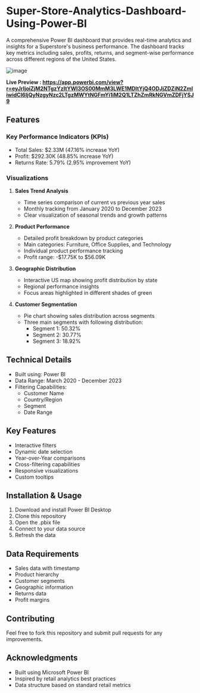 # Super-Store-Analytics-Dashboard-Using-Power-BI
A comprehensive Power BI dashboard that provides real-time analytics and insights for a Superstore's business performance. The dashboard tracks key metrics including sales, profits, returns, and segment-wise performance across different regions of the United States.

![image](https://github.com/user-attachments/assets/8b330eb1-e715-49d3-8db4-12d549543e42)

**Live Preview : https://app.powerbi.com/view?r=eyJrIjoiZjM2NTgzYzItYWI3OS00MmM3LWE1MDItYjQ4ODJjZDZiN2ZmIiwidCI6IjQyNzgyNzc2LTgzMWYtNGFmYi1iM2Q1LTZhZmRkNGVmZDFjYSJ9**

## Features

### Key Performance Indicators (KPIs)
- Total Sales: $2.33M (47.16% increase YoY)
- Profit: $292.30K (48.85% increase YoY)
- Returns Rate: 5.79% (2.95% improvement YoY)

### Visualizations
1. **Sales Trend Analysis**
   - Time series comparison of current vs previous year sales
   - Monthly tracking from January 2020 to December 2023
   - Clear visualization of seasonal trends and growth patterns

2. **Product Performance**
   - Detailed profit breakdown by product categories
   - Main categories: Furniture, Office Supplies, and Technology
   - Individual product performance tracking
   - Profit range: -$17.75K to $56.09K

3. **Geographic Distribution**
   - Interactive US map showing profit distribution by state
   - Regional performance insights
   - Focus areas highlighted in different shades of green

4. **Customer Segmentation**
   - Pie chart showing sales distribution across segments
   - Three main segments with following distribution:
     - Segment 1: 50.32%
     - Segment 2: 30.77%
     - Segment 3: 18.92%

## Technical Details
- Built using: Power BI
- Data Range: March 2020 - December 2023
- Filtering Capabilities:
  - Customer Name
  - Country/Region
  - Segment
  - Date Range

## Key Features
- Interactive filters
- Dynamic date selection
- Year-over-Year comparisons
- Cross-filtering capabilities
- Responsive visualizations
- Custom tooltips

## Installation & Usage
1. Download and install Power BI Desktop
2. Clone this repository
3. Open the .pbix file
4. Connect to your data source
5. Refresh the data

## Data Requirements
- Sales data with timestamp
- Product hierarchy
- Customer segments
- Geographic information
- Returns data
- Profit margins

## Contributing
Feel free to fork this repository and submit pull requests for any improvements.

## Acknowledgments
- Built using Microsoft Power BI
- Inspired by retail analytics best practices
- Data structure based on standard retail metrics
